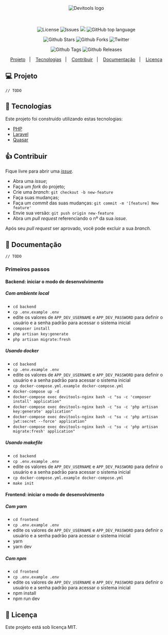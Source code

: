 <div align="center">
  <img alt="Devitools logo" src="https://devi.tools/images/logo-horizontal.png" />
</div>
<br>
<br>
<p align="center">
  <a href="#" style="text-decoration: none">
    <img alt="License" src="https://img.shields.io/github/license/devitools/starter-kit?color=34CB79" />
  </a>
  <a href="https://github.com/devitools/starter-kit/issues" style="text-decoration: none" target="_blank">
    <img alt="Issues" src="https://img.shields.io/github/issues/devitools/starter-kit?color=34CB79" />
  </a>
    <a href="https://github.com/devitools/starter-kit/graphs/contributors" style="text-decoration: none" target="_blank">
    <img src="https://img.shields.io/github/contributors/devitools/starter-kit?color=34CB79" />
  </a>
  <a href="#" style="text-decoration: none">
    <img alt="GitHub top language" src="https://img.shields.io/github/languages/top/devitools/starter-kit?color=34CB79" />
  </a>
</p>

<p align="center">
  <a href="https://github.com/devitools/starter-kit/stargazers" style="text-decoration: none" target="_blank">
    <img alt="Github Stars" src="https://img.shields.io/github/stars/devitools/starter-kit?style=social" />
  </a>
  <a href="https://github.com/devitools/starter-kit/network/members" style="text-decoration: none" target="_blank">
    <img alt="Github Forks" src="https://img.shields.io/github/forks/devitools/starter-kit?style=social" />
  </a>
  <a href="https://twitter.com/devitools" style="text-decoration: none" target="_blank">
    <img alt="Twitter" src="https://img.shields.io/twitter/follow/devitools?label=Twitter&style=social" />
  </a>
</p>

<p align="center">
  <a href="https://github.com/devitools/starter-kit/tags" style="text-decoration: none" target="_blank">
    <img alt="Github Tags" src="https://img.shields.io/github/v/tag/devitools/starter-kit.svg?logo=github" />
  </a>
  <a href="https://github.com/devitools/starter-kit/releases" style="text-decoration: none" target="_blank">
    <img alt="Github Releases" src="https://img.shields.io/github/last-commit/devitools/starter-kit.svg?label=Updated&logo=github&maxAge=600" />
  </a>
</p>

<p align="center">
 <a href="#projeto">Projeto</a>&nbsp;&nbsp;&nbsp;|&nbsp;&nbsp;&nbsp;
  <a href="#rocket-tecnologias">Tecnologias</a>&nbsp;&nbsp;&nbsp;|&nbsp;&nbsp;&nbsp;
  <a href="#contribuir">Contribuir</a>&nbsp;&nbsp;&nbsp;|&nbsp;&nbsp;&nbsp;
  <a href="#+1-documentacao">Documentação</a>&nbsp;&nbsp;&nbsp;|&nbsp;&nbsp;&nbsp;
  <a href="#memo-licença">Licença</a>
</p>

## 💻 Projeto

`// TODO`

## 🚀 Tecnologias

Este projeto foi construído utilizando estas tecnologias:

- [PHP](https://php.net)
- [Laravel](https://laravel.com)
- [Quasar](https://quasar.dev)

## 👍 Contribuir

Fique livre para abrir uma [_issue_](https://github.com/devitools/starter-kit/issues).

- Abra uma _issue_;
- Faça um _fork_ do projeto;
- Crie uma _branch_: `git checkout -b new-feature`
- Faça suas mudanças;
- Faça um _commit_ das suas mudanças: `git commit -m '[feature] New feature'`
- Envie sua versão: `git push origin new-feature`
- Abra um _pull request_ referenciando o nº da sua _issue_.

Após seu _pull request_ ser aprovado, você pode excluir a sua _branch_.

## 🤔 Documentação

`// TODO`

### Primeiros passos

#### Backend: iniciar o modo de desenvolvimento

##### Com ambiente local

- `cd backend`
- `cp .env.example .env`
- edite os valores de `APP_DEV_USERNAME` e `APP_DEV_PASSWORD` para definir o usuário e a senha padrão para acessar o
  sistema inicial
- `composer install`
- `php artisan key:generate`
- `php artisan migrate:fresh`

##### Usando docker

- `cd backend`
- `cp .env.example .env`
- edite os valores de `APP_DEV_USERNAME` e `APP_DEV_PASSWORD` para definir o usuário e a senha padrão para acessar o
  sistema inicial
- `cp docker-compose.yml.example docker-compose.yml`
- `docker-compose up -d`
- `docker-compose exec devitools-nginx bash -c "su -c 'composer install' application"`
- `docker-compose exec devitools-nginx bash -c "su -c 'php artisan key:generate' application"`
- `docker-compose exec devitools-nginx bash -c "su -c 'php artisan jwt:secret --force' application"`
- `docker-compose exec devitools-nginx bash -c "su -c 'php artisan migrate:fresh' application"`

##### Usando makefile

- `cd backend`
- `cp .env.example .env`
- edite os valores de `APP_DEV_USERNAME` e `APP_DEV_PASSWORD` para definir o usuário e a senha padrão para acessar o
  sistema inicial
- `cp docker-compose.yml.example docker-compose.yml`
- `make init`

#### Frontend: iniciar o modo de desenvolvimento

##### Com yarn

- `cd frontend`
- `cp .env.example .env`
- edite os valores de `APP_DEV_USERNAME` e `APP_DEV_PASSWORD` para definir o usuário e a senha padrão para acessar o
  sistema inicial
- yarn
- yarn dev

##### Com npm

- `cd frontend`
- `cp .env.example .env`
- edite os valores de `APP_DEV_USERNAME` e `APP_DEV_PASSWORD` para definir o usuário e a senha padrão para acessar o
  sistema inicial
- npm install
- npm run dev

## 📝 Licença

Este projeto está sob licença MIT.
